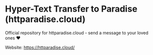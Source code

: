 # Hyper-Text Transfer to Paradise (httparadise.cloud)

Official repository for httparadise.cloud - send a message to your loved ones ❤️

Website: https://httparadise.cloud/
